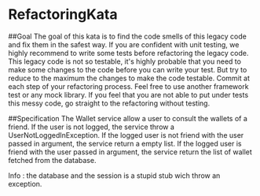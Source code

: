 # RefactoringKata

##Goal
The goal of this kata is to find the code smells of this legacy code and fix them in the safest way. 
If you are confident with unit testing, we highly recommend to write some tests before refactoring the legacy code. 
This legacy code is not so testable, it's highly probable that you need to make some changes to the code before you can write your test. 
But try to reduce to the maximum the changes to make the code testable.
Commit at each step of your refactoring process.
Feel free to use another framework test or any mock library.
If you feel that you are not able to put under tests this messy code, go straight to the refactoring without testing.

##Specification
The Wallet service allow a user to consult the wallets of a friend.
If the user is not logged, the service throw a UserNotLoggedInException.
If the logged user is not friend with the user passed in argument, the service return a empty list.
If the logged user is friend with the user passed in argument, the service return the list of wallet fetched from the database.

Info : the database and the session is a stupid stub wich throw an exception.


